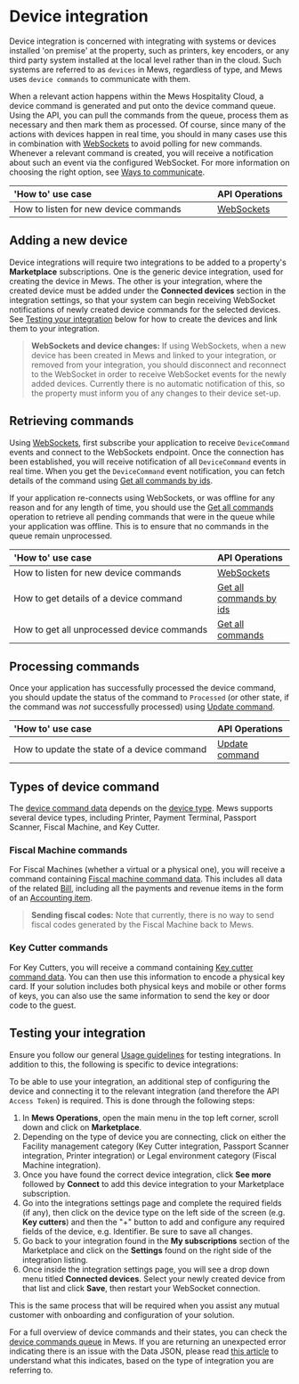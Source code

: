 # Device integration

Device integration is concerned with integrating with systems or devices installed 'on premise' at the property, such as printers, key encoders, or any third party system installed at the local level rather than in the cloud. Such systems are referred to as `devices` in Mews, regardless of type, and Mews uses `device commands` to communicate with them.

When a relevant action happens within the Mews Hospitality Cloud, a device command is generated and put onto the device command queue. Using the API, you can pull the commands from the queue, process them as necessary and then mark them as processed. Of course, since many of the actions with devices happen in real time, you should in many cases use this in combination with [WebSockets](../events/websockets.md) to avoid polling for new commands. Whenever a relevant command is created, you will receive a notification about such an event via the configured WebSocket. For more information on choosing the right option, see [Ways to communicate](../guidelines/communicate.md).

| <div style="width:350px">'How to' use case</div> | API Operations |
| :-- | :-- |
| How to listen for new device commands | [WebSockets](../events/websockets.md) |

## Adding a new device 

Device integrations will require two integrations to be added to a property's **Marketplace** subscriptions. One is the generic device integration, used for creating the device in Mews. The other is your integration, where the created device must be added under the **Connected devices** section in the integration settings, so that your system can begin receiving WebSocket notifications of newly created device commands for the selected devices.  See [Testing your integration](#testing-your-integration) below for how to create the devices and link them to your integration.

> **WebSockets and device changes:** If using WebSockets, when a new device has been created in Mews and linked to your integration, or removed from your integration, you should disconnect and reconnect to the WebSocket in order to receive WebSocket events for the newly added devices.
> Currently there is no automatic notification of this, so the property must inform you of any changes to their device set-up.

## Retrieving commands 

Using [WebSockets](../events/websockets.md), first subscribe your application to receive `DeviceCommand` events and connect to the WebSockets endpoint. Once the connection has been established, you will receive notification of all `DeviceCommand` events in real time. When you get the `DeviceCommand` event notification, you can fetch details of the command using [Get all commands by ids](../operations/commands.md#get-all-commands-by-ids). 

If your application re-connects using WebSockets, or was offline for any reason and for any length of time, you should use the [Get all commands](../operations/commands.md#get-all-commands) operation to retrieve all pending commands that were in the queue while your application was offline. This is to ensure that no commands in the queue remain unprocessed.  

| <div style="width:350px">'How to' use case</div> | API Operations |
| :-- | :-- |
| How to listen for new device commands | [WebSockets](../events/websockets.md) |
| How to get details of a device command | [Get all commands by ids](../operations/commands.md#get-all-commands-by-ids) |
| How to get all unprocessed device commands | [Get all commands](../operations/commands.md#get-all-commands) |

## Processing commands 

Once your application has successfully processed the device command, you should update the status of the command to `Processed` (or other state, if the command was *not* successfully processed) using [Update command](../operations/commands.md#update-command).

| <div style="width:350px">'How to' use case</div> | API Operations |
| :-- | :-- |
| How to update the state of a device command | [Update command](../operations/commands.md#update-command) |

## Types of device command

The [device command data](../operations/commands.md#command-data) depends on the [device type](../operations/devices.md#device-type). Mews supports several device types, including Printer, Payment Terminal, Passport Scanner, Fiscal Machine, and Key Cutter.

### Fiscal Machine commands

For Fiscal Machines (whether a virtual or a physical one), you will receive a command containing [Fiscal machine command data](../operations/commands.md#fiscal-machine-command-data). This includes all data of the related [Bill](../operations/bills.md#bill), including all the payments and revenue items in the form of an [Accounting item](../operations/accountingitems.md#accounting-item). 

> **Sending fiscal codes:** Note that currently, there is no way to send fiscal codes generated by the Fiscal Machine back to Mews.

### Key Cutter commands

For Key Cutters, you will receive a command containing [Key cutter command data](../operations/commands.md#key-cutter-command-data). You can then use this information to encode a physical key card. If your solution includes both physical keys and mobile or other forms of keys, you can also use the same information to send the key or door code to the guest.  

## Testing your integration

Ensure you follow our general [Usage guidelines](../guidelines/README.md) for testing integrations. In addition to this, the following is specific to device integrations:

To be able to use your integration, an additional step of configuring the device and connecting it to the relevant integration (and therefore the API `Access Token`) is required. This is done through the following steps:

1. In __Mews Operations__, open the main menu in the top left corner, scroll down and click on **Marketplace**.
2. Depending on the type of device you are connecting, click on either the Facility management category (Key Cutter integration, Passport Scanner integration, Printer integration) or Legal environment category (Fiscal Machine integration).
3. Once you have found the correct device integration, click **See more** followed by **Connect** to add this device integration to your Marketplace subscription.
4. Go into the integrations settings page and complete the required fields (if any), then click on the device type on the left side of the screen (e.g. **Key cutters**) and then the "+" button to add and configure any required fields of the device, e.g. Identifier. Be sure to save all changes. 
5. Go back to your integration found in the **My subscriptions** section of the Marketplace and click on the **Settings** found on the right side of the integration listing.
6. Once inside the integration settings page, you will see a drop down menu titled **Connected devices**. Select your newly created device from that list and click **Save**, then restart your WebSocket connection.

This is the same process that will be required when you assist any mutual customer with onboarding and configuration of your solution.

For a full overview of device commands and their states, you can check the [device commands queue](https://help.mews.com/s/article/device-commands-queue?language=en_US) in Mews. If you are returning an unexpected error indicating there is an issue with the Data JSON, please read [this article](https://help.mews.com/s/article/data-json-incorrect-or-unsupported-device?language=en_US) to understand what this indicates, based on the type of integration you are referring to.
